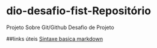 # dio-desafio-fist-Repositório 
Projeto Sobre Git/Github Desafio de Projeto 

##links úteis
[Sintaxe basica markdown](https://www.markdownguide.org/)
